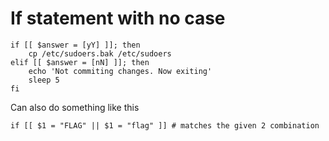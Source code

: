 # If statement with no case
```
if [[ $answer = [yY] ]]; then
    cp /etc/sudoers.bak /etc/sudoers
elif [[ $answer = [nN] ]]; then
    echo 'Not commiting changes. Now exiting'
    sleep 5
fi
```
Can also do something like this

```
if [[ $1 = "FLAG" || $1 = "flag" ]] # matches the given 2 combination
```
